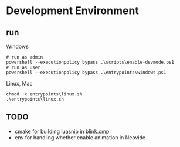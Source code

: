 # Development Environment

## run

Windows
```pwsh
# run as admin
powershell --executionpolicy bypass .\scripts\enable-devmode.ps1
# run as user
powershell --executionpolicy bypass .\entrypoints\windows.ps1
```
Linux, Mac
```shell
chmod +x entrypoints\linux.sh
.\entrypoints\linux.sh
```

## TODO
- cmake for building luasnip in blink.cmp
- env for handling whether enable animation in Neovide 
